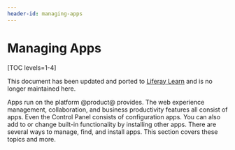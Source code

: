 ```yaml
---
header-id: managing-apps
---
```


# Managing Apps

[TOC levels=1-4]

<aside class="alert alert-info">
  <span class="wysiwyg-color-blue120">This document has been updated and ported to <a href="https://learn.liferay.com/dxp/latest/en/system-administration/installing-and-managing-apps/getting-started/installing-and-managing-apps.html">Liferay Learn</a> and is no longer maintained here.</span>
</aside>

Apps run on the platform @product@ provides. The web experience management,
collaboration, and business productivity features all consist of apps. Even the
Control Panel consists of configuration apps. You can also add to or change
built-in functionality by installing other apps. There are several ways to
manage, find, and install apps. This section covers these topics and more.

